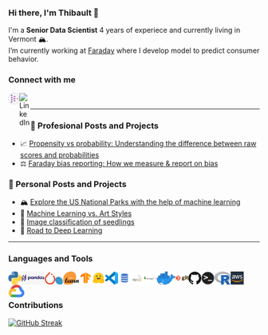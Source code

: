 ### Hi there, I'm Thibault 👋

I'm a **Senior Data Scientist** 4 years of experiece and currently living in Vermont 🏔.   
I’m currently working at [Faraday][faraday] where I develop model to predict consumer behavior.  

### Connect with me

<a href="https://tdody.github.io/" target="_blank" rel="noopener noreferrer"><img align="left" alt="tdody.github.io" width="22px" src="https://raw.githubusercontent.com/tdody/tdody.github.io/master/assets/img/logo.png"/></a> <a href="https://www.linkedin.com/in/thibault-dody/" target="_blank" rel="noopener noreferrer"><img align="left" alt="LinkedIn" width="22px" src="https://raw.githubusercontent.com/tdody/tdody/c42c36910f037e6609fface40567446043a611f5/static/linkedin-4-32.ico"/></a>

<br/>

---

### 🧠 Profesional Posts and Projects  
- 📈 <a href="https://faraday.ai/blog/propensity-vs-probability-predictions" rel="noopener noreferrer">Propensity vs probability: Understanding the difference between raw scores and probabilities</a>  
- ⚖️ <a href="https://faraday.ai/blog/faraday-bias-reporting" rel="noopener noreferrer">Faraday bias reporting: How we measure & report on bias</a>  


### 📕 Personal Posts and Projects  
- 🏔 <a href="https://tdody.github.io//usaparks/" target="_blank" rel="noopener noreferrer">Explore the US National Parks with the help of machine learning</a>
- 🎨 <a href="https://tdody.github.io//Style-Your-Art/" target="_blank" rel="noopener noreferrer">Machine Learning vs. Art Styles</a>
- 🌱 <a href="https://tdody.github.io//Seedlings-Classification/" target="_blank" rel="noopener noreferrer">Image classification of seedlings</a>
- 🤖 <a href="https://tdody.github.io//Logistic-Regression/" target="_blank" rel="noopener noreferrer">Road to Deep Learning</a>

---

### Languages and Tools

<img align="left" alt="Python" height="26px" style="background-color:white;" src="https://raw.githubusercontent.com/tdody/tdody/c42c36910f037e6609fface40567446043a611f5/static/python-5.svg" />
<img align="left" alt="Pandas" height="26px" style="background-color:white;" src="https://raw.githubusercontent.com/tdody/tdody/c42c36910f037e6609fface40567446043a611f5/static/python-pandas-logo.png" />
<img align="left" alt="Pytorch" height="26px" style="background-color:white;" src="https://raw.githubusercontent.com/tdody/tdody/c42c36910f037e6609fface40567446043a611f5/static/pytorch.png" />
<img align="left" alt="Scikit-Learn" height="26px" style="background-color:white;" src="https://raw.githubusercontent.com/tdody/tdody/c42c36910f037e6609fface40567446043a611f5/static/scikitlearn.png" />
<img align="left" alt="Tensorflow" height="26px" style="background-color:white;" src="https://raw.githubusercontent.com/tdody/tdody/c42c36910f037e6609fface40567446043a611f5/static/tensorflow.png" />
<img align="left" alt="HuggingFace" height="26px" style="background-color:white;" src="https://raw.githubusercontent.com/tdody/tdody/c42c36910f037e6609fface40567446043a611f5/static/hugginface.png" />

<img align="left" alt="Visual Studio Code" height="26px" style="background-color:white;" src="https://raw.githubusercontent.com/github/explore/80688e429a7d4ef2fca1e82350fe8e3517d3494d/topics/visual-studio-code/visual-studio-code.png" />
<img align="left" alt="SQL" height="26px" src="https://raw.githubusercontent.com/github/explore/80688e429a7d4ef2fca1e82350fe8e3517d3494d/topics/sql/sql.png" />
<img align="left" alt="MySQL" height="26px" src="https://raw.githubusercontent.com/github/explore/80688e429a7d4ef2fca1e82350fe8e3517d3494d/topics/mysql/mysql.png" />
<img align="left" alt="MongoDB" height="26px" src="https://raw.githubusercontent.com/github/explore/80688e429a7d4ef2fca1e82350fe8e3517d3494d/topics/mongodb/mongodb.png" />
<img align="left" alt="Docker" height="26px" style="background-color:white;" src="https://raw.githubusercontent.com/tdody/tdody/master/static/Moby-logo.png" />
<img align="left" alt="Git" height="26px" src="https://raw.githubusercontent.com/github/explore/80688e429a7d4ef2fca1e82350fe8e3517d3494d/topics/git/git.png" />
<img align="left" alt="GitHub" height="26px" style="background-color:white;" src="https://raw.githubusercontent.com/github/explore/78df643247d429f6cc873026c0622819ad797942/topics/github/github.png" />
<img align="left" alt="Terminal" height="26px" style="background-color:white;" src="https://raw.githubusercontent.com/github/explore/80688e429a7d4ef2fca1e82350fe8e3517d3494d/topics/terminal/terminal.png" />
<img align="left" alt="R" height="26px" style="background-color:white;" src="https://raw.githubusercontent.com/tdody/tdody/c42c36910f037e6609fface40567446043a611f5/static/Rlogo.svg" />
<img align="left" alt="AWS" height="26px" style="background-color:white;" src="https://raw.githubusercontent.com/tdody/tdody/c42c36910f037e6609fface40567446043a611f5/static/aws.png" />
<img align="left" alt="GCP" height="26px" style="background-color:white;" src="https://raw.githubusercontent.com/tdody/tdody/c42c36910f037e6609fface40567446043a611f5/static/gcp-logo-cloud.png" />

<br />
<br />



[website]: https://tdody.github.io/
[linkedin]: https://www.linkedin.com/in/thibault-dody/
[faraday]: https://faraday.ai/


### Contributions
[![GitHub Streak](https://streak-stats.demolab.com/?user=tdody)](https://git.io/streak-stats)
